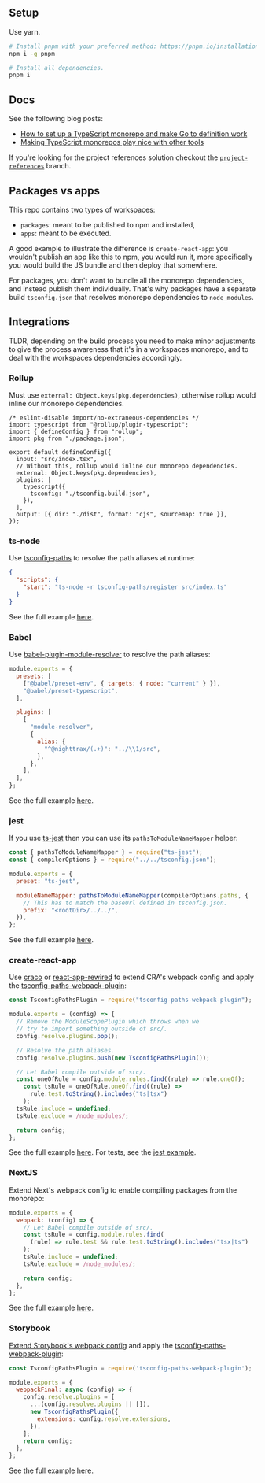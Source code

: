 ## Setup

Use yarn.

```sh
# Install pnpm with your preferred method: https://pnpm.io/installation.
npm i -g pnpm

# Install all dependencies.
pnpm i
```

## Docs

See the following blog posts:

- [How to set up a TypeScript monorepo and make Go to definition work](https://medium.com/@NiGhTTraX/how-to-set-up-a-typescript-monorepo-with-lerna-c6acda7d4559)
- [Making TypeScript monorepos play nice with other tools](https://medium.com/@NiGhTTraX/making-typescript-monorepos-play-nice-with-other-tools-a8d197fdc680)

If you're looking for the project references solution checkout the [`project-references`](https://github.com/NiGhTTraX/ts-monorepo/tree/project-references) branch.

## Packages vs apps

This repo contains two types of workspaces:

- `packages`: meant to be published to npm and installed,
- `apps`: meant to be executed.

A good example to illustrate the difference is `create-react-app`: you wouldn't publish an app like this to npm, you would run it, more specifically you would build the JS bundle and then deploy that somewhere.

For packages, you don't want to bundle all the monorepo dependencies, and instead publish them individually. That's why packages have a separate build `tsconfig.json` that resolves monorepo dependencies to `node_modules`.

## Integrations

TLDR, depending on the build process you need to make minor adjustments to give the process awareness that it's in a workspaces monorepo, and to deal with the workspaces dependencies accordingly.

### Rollup

Must use `external: Object.keys(pkg.dependencies)`, otherwise rollup would inline our monorepo dependencies.

```
/* eslint-disable import/no-extraneous-dependencies */
import typescript from "@rollup/plugin-typescript";
import { defineConfig } from "rollup";
import pkg from "./package.json";

export default defineConfig({
  input: "src/index.tsx",
  // Without this, rollup would inline our monorepo dependencies.
  external: Object.keys(pkg.dependencies),
  plugins: [
    typescript({
      tsconfig: "./tsconfig.build.json",
    }),
  ],
  output: [{ dir: "./dist", format: "cjs", sourcemap: true }],
});
```

### ts-node

Use [tsconfig-paths](https://www.npmjs.com/package/tsconfig-paths) to resolve the path aliases at runtime:

```json
{
  "scripts": {
    "start": "ts-node -r tsconfig-paths/register src/index.ts"
  }
}
```

See the full example [here](apps/ts-node).

### Babel

Use [babel-plugin-module-resolver](https://www.npmjs.com/package/babel-plugin-module-resolver) to resolve the path aliases:

```js
module.exports = {
  presets: [
    ["@babel/preset-env", { targets: { node: "current" } }],
    "@babel/preset-typescript",
  ],

  plugins: [
    [
      "module-resolver",
      {
        alias: {
          "^@nighttrax/(.+)": "../\\1/src",
        },
      },
    ],
  ],
};
```

See the full example [here](apps/jest-babel).

### jest

If you use [ts-jest](https://github.com/kulshekhar/ts-jest) then you can use its `pathsToModuleNameMapper` helper: 

```js
const { pathsToModuleNameMapper } = require("ts-jest");
const { compilerOptions } = require("../../tsconfig.json");

module.exports = {
  preset: "ts-jest",

  moduleNameMapper: pathsToModuleNameMapper(compilerOptions.paths, {
    // This has to match the baseUrl defined in tsconfig.json.
    prefix: "<rootDir>/../../",
  }),
};
```

See the full example [here](apps/jest-tsjest).

### create-react-app

Use [craco](https://www.npmjs.com/package/@craco/craco) or [react-app-rewired](https://www.npmjs.com/package/react-app-rewired) to extend CRA's webpack config and apply the [tsconfig-paths-webpack-plugin](https://www.npmjs.com/package/tsconfig-paths-webpack-plugin):

```js
const TsconfigPathsPlugin = require("tsconfig-paths-webpack-plugin");

module.exports = (config) => {
  // Remove the ModuleScopePlugin which throws when we
  // try to import something outside of src/.
  config.resolve.plugins.pop();

  // Resolve the path aliases.
  config.resolve.plugins.push(new TsconfigPathsPlugin());

  // Let Babel compile outside of src/.
  const oneOfRule = config.module.rules.find((rule) => rule.oneOf);
    const tsRule = oneOfRule.oneOf.find((rule) =>
      rule.test.toString().includes("ts|tsx")
    );
  tsRule.include = undefined;
  tsRule.exclude = /node_modules/;

  return config;
};
```

See the full example [here](apps/cra). For tests, see the [jest example](#jest).

### NextJS

Extend Next's webpack config to enable compiling packages from the monorepo:

```js
module.exports = {
  webpack: (config) => {
    // Let Babel compile outside of src/.
    const tsRule = config.module.rules.find(
      (rule) => rule.test && rule.test.toString().includes("tsx|ts")
    );
    tsRule.include = undefined;
    tsRule.exclude = /node_modules/;

    return config;
  },
};
```

See the full example [here](apps/nextjs).

### Storybook

[Extend Storybook's webpack config](https://storybook.js.org/docs/react/builders/webpack#typescript-module-resolution) and apply the [tsconfig-paths-webpack-plugin](https://www.npmjs.com/package/tsconfig-paths-webpack-plugin):

```js
const TsconfigPathsPlugin = require('tsconfig-paths-webpack-plugin');

module.exports = {
  webpackFinal: async (config) => {
    config.resolve.plugins = [
      ...(config.resolve.plugins || []),
      new TsconfigPathsPlugin({
        extensions: config.resolve.extensions,
      }),
    ];
    return config;
  },
};
```

See the full example [here](apps/storybook).
